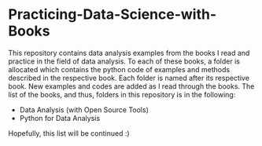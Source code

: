 # Practicing-Data-Science-with-Books
This repository contains data analysis examples from the books I read and practice in the field of data analysis. 
To each of these books, a folder is allocated which contains the python code of examples and methods described in the respective book.
Each folder is named after its respective book. 
New examples and codes are added as I read through the books. 
The list of the books, and thus, folders in this repository is in the following: 
<ul>
  <li>Data Analysis (with Open Source Tools)</li>
  <li>Python for Data Analysis</li>
</ul>
Hopefully, this list will be continued :)
